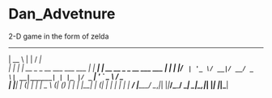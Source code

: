 # Dan_Advetnure
2-D game in the form of zelda
  _____                            _           _____                      
 |  __ \                          | |         / ____|                     
 | |  | | __ _ _ __  ___  ___ ___ | |_ ______| |  __  __ _ _ __ ___   ___ 
 | |  | |/ _` | '_ \/ __|/ __/ _ \| __|______| | |_ |/ _` | '_ ` _ \ / _ \
 | |__| | (_| | | | \__ \ (_| (_) | |_       | |__| | (_| | | | | | |  __/
 |_____/ \__,_|_| |_|___/\___\___/ \__|       \_____|\__,_|_| |_| |_|\___|
                                                                          
                                                                          

